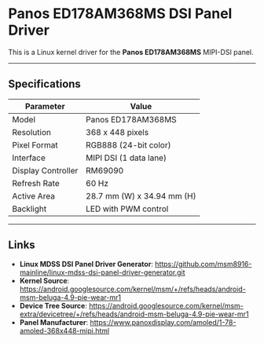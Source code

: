 # Panos ED178AM368MS DSI Panel Driver

This is a Linux kernel driver for the **Panos ED178AM368MS** MIPI-DSI panel.

---

## Specifications

| Parameter          | Value                      |
| ------------------ | -------------------------- |
| Model              | Panos ED178AM368MS         |
| Resolution         | 368 x 448 pixels           |
| Pixel Format       | RGB888 (24-bit color)      |
| Interface          | MIPI DSI (1 data lane)     |
| Display Controller | RM69090                    |
| Refresh Rate       | 60 Hz                      |
| Active Area        | 28.7 mm (W) x 34.94 mm (H) |
| Backlight          | LED with PWM control       |

---

## Links

- **Linux MDSS DSI Panel Driver Generator**: https://github.com/msm8916-mainline/linux-mdss-dsi-panel-driver-generator.git
- **Kernel Source**: https://android.googlesource.com/kernel/msm/+/refs/heads/android-msm-beluga-4.9-pie-wear-mr1
- **Device Tree Source**: https://android.googlesource.com/kernel/msm-extra/devicetree/+/refs/heads/android-msm-beluga-4.9-pie-wear-mr1
- **Panel Manufacturer**: https://www.panoxdisplay.com/amoled/1-78-amoled-368x448-mipi.html
